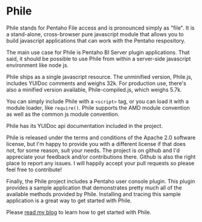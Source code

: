# Phile
Phile stands for Pentaho File access and is pronounced simply as "file". It is a stand-alone, cross-browser pure javascript module that allows you to build javascript applications that can work with the Pentaho respository. 

The main use case for Phile is Pentaho BI Server plugin applications. That said, it should be possible to use Phile from within a server-side javascript environment like node js. 

Phile ships as a single javascript resource. The unminified version, Phile.js, includes YUIDoc comments and weighs 32k. For production use, there's also a minified version available, Phile-compiled.js, which weighs 5.7k. 

You can simply include Phile with a `<script>` tag, or you can load it with a module loader, like `require()`. Phile supports the AMD module convention as well as the common js module convention. 

Phile has its YUIDoc api documentation included in the project. 

Phile is released under the terms and conditions of the Apache 2.0 software license, but I'm happy to provide you with a different license if that does not, for some reason, suit your needs. The project is on github and I'd appreciate your feedback and/or contributions there. Github is also the right place to report any issues. I will happily accept your pull requests so please feel free to contribute! 

Finally, the Phile project includes a Pentaho user console plugin. This plugin provides a sample application that demonstrates pretty much all of the available methods provided by Phile. Installing and tracing this sample application is a great way to get started with Phile.

Please [read my blog](http://rpbouman.blogspot.nl/2015/07/using-rest-services-to-work-with.html "Using REST services to work with the Pentaho BI Server repository") to learn how to get started with Phile.

